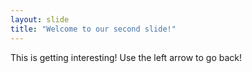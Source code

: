 ```yaml
---
layout: slide
title: "Welcome to our second slide!"
---
```

This is getting interesting!
Use the left arrow to go back!
